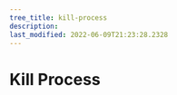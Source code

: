 ```yaml
---
tree_title: kill-process
description: 
last_modified: 2022-06-09T21:23:28.2328
---
```


# Kill Process
